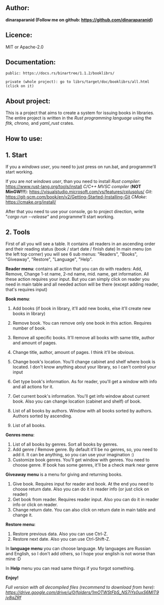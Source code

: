 **Author**: 
-----------------------
**dinaraparanid (Follow me on github: https://github.com/dinaraparanid)**

**Licence**: 
-----------------------
MIT or Apache-2.0

**Documentation**: 
----------------------

    public: https://docs.rs/binartree/1.1.2/booklibrs/
		
    private (whole project): go to librs/target/doc/booklibrs/all.html (click on it)
**About project**:
---------------------------
This is a project that aims to create a system for issuing books in libraries.
The entire project is written in the *Rust programming language* using the *fltk, chrono,* and *yaml_rust* crates.

**How to use**:
--------------------------

**1. Start**
----------------------------

If you a *windows user*, you need to just press on run.bat, and programme'll start working.

If you are *not windows user*, than you need to install 
*Rust compiler*: https://www.rust-lang.org/tools/install
*C/C++ MVSC compiler* (**NOT MinGW!!!**): https://visualstudio.microsoft.com/vs/features/cplusplus/
*Git*: https://git-scm.com/book/en/v2/Getting-Started-Installing-Git
*CMake*: https://cmake.org/install/

After that you need to use your console, go to project direction, write "*cargo run --release*" and programme'll start working.

**2. Tools**
--------------------------
First of all you will see a table. It contains all readers in an ascending order and their reading status (book / start date / finish date)
In main menu (on the left top corner) you will see 6 sub menus: "Readers", "Books", "Giveaway", "Restore", "Language", "Help".

**Reader menu**: contains all action that you can do with readers: Add, Remove, Change 1-st name, 2-nd name, mid. name, get information.
All these action requires your input. But you can simply click on reader you need in main table and all needed action will be there 
(except adding reader, that's requires input)

**Book menu**:
1) Add books (if book in library, it'll add new books, else it'll create new books in library)
2) Remove book. You can remove only one book in this action. Requires number of book.
3) Remove all specific books. It'll remove all books with same title, author and amount of pages.
4) Change title, author, amount of pages. I think it'll be obvious.
5) Change book's location. You'll change cabinet and shelf where book is located. I don't know anything about your library, so I can't
 control your input

6) Get type book's information. As for reader, you'll get a window with info and all actions for it.
7) Get current book's information. You'll get info window about current book. Also you can change location (cabinet and shelf) of book.
8) List of all books by authors. Window with all books sorted by authors. Authors sorted by ascending.
9) List of all books.

**Genres menu**:
1) List of all books by genres. Sort all books by genres.
2) Add genre / Remove genre. By default it'll be no genres, so, you need to add it. It can be anything, so you can use your imagination :)
3) Customize book genres. You'll get window with genres. You need to choose genre. If book has some genres, it'll be a check mark near genre

**Giveaway menu** is a menu for giving and returning books.
1) Give book. Requires input for reader and book. At the end you need to choose return date. Also you can do it in reader info 
(or just click on reader)
2) Get book from reader. Requires reader input. Also you can do it in reader info or click on reader.
3) Change return date. You can also click on return date in main table and change it.

**Restore menu**:
1) Restore previous data. Also you can use Ctrl-Z.
2) Restore next date. Also you can use Ctrl-Shift-Z.

In **language menu** you can choose language. My languages are Russian and English, so I don't add others, 
so I hope your english is not worse than mine :D

In **Help** menu you can read same things if you forgot something.

**Enjoy!**   

*Full version with all decompiled files (recommend to download from here):
 https://drive.google.com/drive/u/0/folders/1mOTWStFbS_NS7iYs0uxS6MlT9jv8qZRf*


